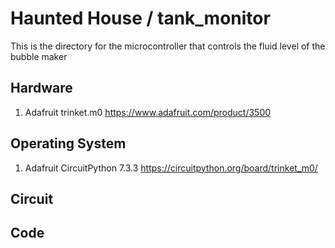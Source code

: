 # Haunted House / tank_monitor
This is the directory for the microcontroller that controls the fluid level of the bubble maker

## Hardware
1. Adafruit trinket.m0 https://www.adafruit.com/product/3500

## Operating System
1. Adafruit CircuitPython 7.3.3 https://circuitpython.org/board/trinket_m0/

## Circuit

## Code

